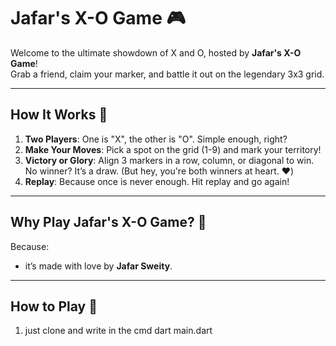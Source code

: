 # Jafar's X-O Game 🎮

Welcome to the ultimate showdown of X and O, hosted by **Jafar's X-O Game**!  
Grab a friend, claim your marker, and battle it out on the legendary 3x3 grid.

---

## How It Works 🤔

1. **Two Players**: One is "X", the other is "O". Simple enough, right?
2. **Make Your Moves**: Pick a spot on the grid (1-9) and mark your territory!
3. **Victory or Glory**: Align 3 markers in a row, column, or diagonal to win.  
   No winner? It’s a draw. (But hey, you're both winners at heart. ❤️)
4. **Replay**: Because once is never enough. Hit replay and go again!


---

## Why Play Jafar's X-O Game? 🤩

Because:
-  it’s made with love by **Jafar Sweity**.

---

## How to Play 🎲

1. just clone and write in the cmd dart main.dart
